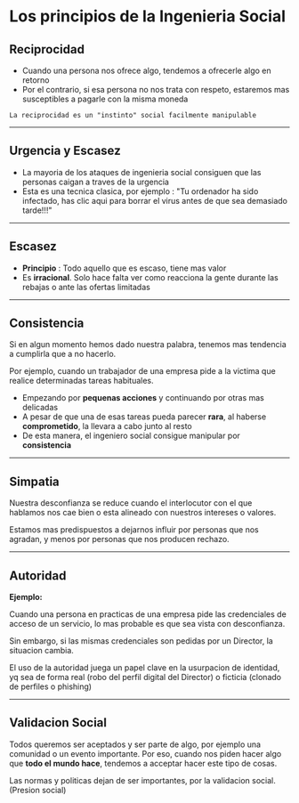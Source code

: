 # Los principios de la Ingenieria Social

## Reciprocidad

* Cuando una persona nos ofrece algo, tendemos a ofrecerle algo en retorno
* Por el contrario, si esa persona no nos trata con respeto, estaremos mas susceptibles a pagarle con la misma moneda 

```
La reciprocidad es un "instinto" social facilmente manipulable
```
---

## Urgencia y Escasez

* La mayoria de los ataques de ingenieria social consiguen que las personas caigan a traves de la urgencia
* Esta es una tecnica clasica, por ejemplo : "Tu ordenador ha sido infectado, has clic aqui para borrar el virus antes de que sea demasiado tarde!!!"

---

## Escasez

* **Principio** : Todo aquello que es escaso, tiene mas valor
* Es **irracional**. Solo hace falta ver como reacciona la gente durante las rebajas o ante las ofertas limitadas

---

## Consistencia

Si en algun momento hemos dado nuestra palabra, tenemos mas tendencia a cumplirla que a no hacerlo.

Por ejemplo, cuando un trabajador de una empresa pide a la victima que realice determinadas tareas habituales.

* Empezando por **pequenas acciones** y continuando por otras mas delicadas
* A pesar de que una de esas tareas pueda parecer **rara**, al haberse **comprometido**, la llevara a cabo junto al resto
* De esta manera, el ingeniero social consigue manipular por **consistencia**

---

## Simpatia

Nuestra desconfianza se reduce cuando el interlocutor con el que hablamos nos cae bien o esta alineado con nuestros intereses o valores.

Estamos mas predispuestos a dejarnos influir por personas que nos agradan, y menos por personas que nos producen rechazo.

---

## Autoridad

**Ejemplo:**

Cuando una persona en practicas de una empresa pide las credenciales de acceso de un servicio, lo mas probable es que sea vista con desconfianza.

Sin embargo, si las mismas credenciales son pedidas por un Director, la situacion cambia.

El uso de la autoridad juega un papel clave en la usurpacion de identidad, yq sea de forma real (robo del perfil digital del Director) o ficticia (clonado de perfiles o phishing)

---

## Validacion Social

Todos queremos ser aceptados y ser parte de algo, por ejemplo una comunidad o un evento importante. Por eso, cuando nos piden hacer algo que **todo el mundo hace**, tendemos a acceptar hacer este tipo de cosas. 

Las normas y politicas dejan de ser importantes, por la validacion social. (Presion social)